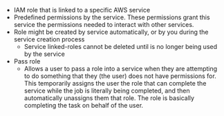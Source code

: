 - IAM role that is linked to a specific AWS service
- Predefined permissions by the service. These permissions grant this service the permissions needed to interact with other services.
- Role might be created by service automatically, or by you during the service creation process
	- Service linked-roles cannot be deleted until is no longer being used by the service
- Pass role
	- Allows a user to pass a role into a service when they are attempting to do something that they (the user) does not have permissions for. This temporarily assigns the user the role that can complete the service while the job is literally being completed, and then automatically unassigns them that role. The role is basically completing the task on behalf of the user.